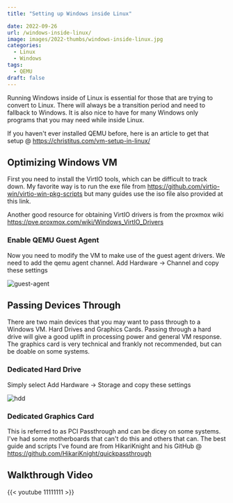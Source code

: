 ```yaml
---
title: "Setting up Windows inside Linux"

date: 2022-09-26
url: /windows-inside-linux/
image: images/2022-thumbs/windows-inside-linux.jpg
categories:
  - Linux
  - Windows
tags:
  - QEMU
draft: false
---
```

Running Windows inside of Linux is essential for those that are trying to convert to Linux. There will always be a transition period and need to fallback to Windows. It is also nice to have for many Windows only programs that you may need while inside Linux.
<!--more-->

If you haven't ever installed QEMU before, here is an article to get that setup @ <https://christitus.com/vm-setup-in-linux/>

## Optimizing Windows VM
First you need to install the VirtIO tools, which can be difficult to track down. My favorite way is to run the exe file from <https://github.com/virtio-win/virtio-win-pkg-scripts> but many guides use the iso file also provided at this link.

Another good resource for obtaining VirtIO drivers is from the proxmox wiki <https://pve.proxmox.com/wiki/Windows_VirtIO_Drivers> 

### Enable QEMU Guest Agent
Now you need to modify the VM to make use of the guest agent drivers. We need to add the qemu agent channel. Add Hardware -> Channel and copy these settings

![guest-agent](/images/2022/qemu/guest-agent.png)

## Passing Devices Through
There are two main devices that you may want to pass through to a Windows VM. Hard Drives and Graphics Cards. Passing through a hard drive will give a good uplift in processing power and general VM response. The graphics card is very technical and frankly not recommended, but can be doable on some systems. 

### Dedicated Hard Drive
Simply select Add Hardware -> Storage and copy these settings

![hdd](/images/2022/qemu/hdd.png)

### Dedicated Graphics Card
This is referred to as PCI Passthrough and can be dicey on some systems. I've had some motherboards that can't do this and others that can. The best guide and scripts I've found are from HikariKnight and his GitHub @ <https://github.com/HikariKnight/quickpassthrough>

## Walkthrough Video

{{< youtube 11111111 >}}